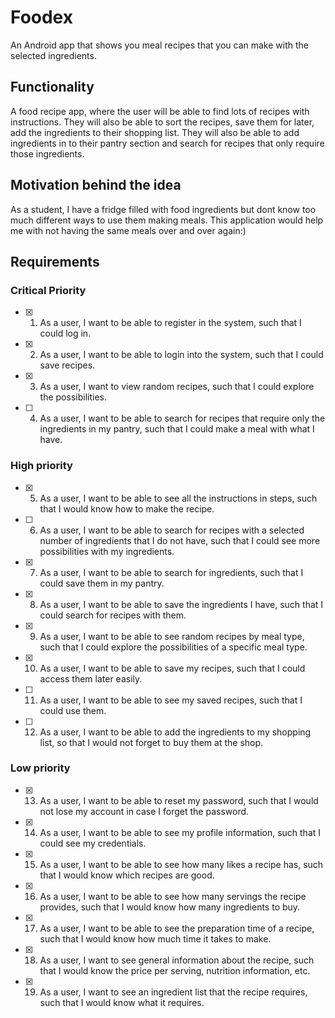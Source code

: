 # Foodex
An Android app that shows you meal recipes that you can make with the selected ingredients.

## Functionality
A food recipe app, where the user will be able to find lots of recipes with instructions. They will also be able to sort the recipes, save them for later, add the ingredients to their shopping list. They will also be able to add ingredients in to their pantry section and search for recipes that only require those ingredients.

## Motivation behind the idea
As a student, I have a fridge filled with food ingredients but dont know too much different ways to use them making meals. This application would help me with not having the same meals over and over again:)

## Requirements

### Critical Priority

- [x] 1. As a user, I want to be able to register in the system, such that I could log in.
- [x] 2. As a user, I want to be able to login into the system, such that I could save recipes.
- [x] 3. As a user, I want to view random recipes, such that I could explore the possibilities.
- [ ] 4. As a user, I want to be able to search for recipes that require only the ingredients in my pantry, such that I could make a meal with what I have.


### High priority

- [x] 5. As a user, I want to be able to see all the instructions in steps, such that I would know how to make the recipe.
- [ ] 6. As a user, I want to be able to search for recipes with a selected number of ingredients that I do not have, such that I could see more possibilities with my ingredients. 
- [x] 7. As a user, I want to be able to search for ingredients, such that I could save them in my pantry.
- [x] 8. As a user, I want to be able to save the ingredients I have, such that I could search for recipes with them.
- [x] 9. As a user, I want to be able to see random recipes by meal type, such that I could explore the possibilities of a specific meal type.
- [x] 10. As a user, I want to be able to save my recipes, such that I could access them later easily.
- [ ] 11. As a user, I want to be able to see my saved recipes, such that I could use them.
- [ ] 12. As a user, I want to be able to add the ingredients to my shopping list, so that I would not forget to buy them at the shop.


### Low priority

- [x] 13. As a user, I want to be able to reset my password, such that I would not lose my account in case I forget the password.
- [x] 14. As a user, I want to be able to see my profile information, such that I could see my credentials.
- [x] 15. As a user, I want to be able to see how many likes a recipe has, such that I would know which recipes are good.
- [x] 16. As a user, I want to be able to see how many servings the recipe provides, such that I would know how many ingredients to buy.
- [x] 17. As a user, I want to be able to see the preparation time of a recipe, such that I would know how much time it takes to make.
- [x] 18. As a user, I want to see general information about the recipe, such that I would know the price per serving, nutrition information, etc.
- [x] 19. As a user, I want to see an ingredient list that the recipe requires, such that I would know what it requires.





